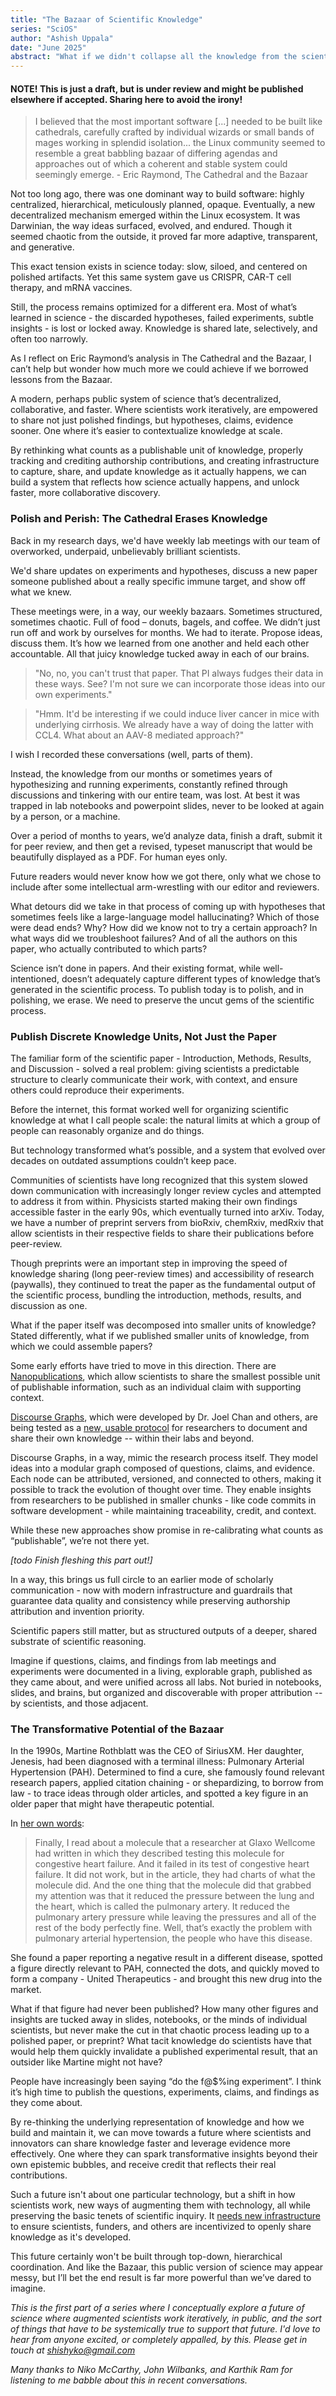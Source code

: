 ```yaml
---
title: "The Bazaar of Scientific Knowledge"
series: "SciOS"
author: "Ashish Uppala"
date: "June 2025"
abstract: "What if we didn't collapse all the knowledge from the scientific process into one paper?"
---
```


#### NOTE! This is just a draft, but is under review and might be published elsewhere if accepted. Sharing here to avoid the irony!

> I believed that the most important software [...] needed to be built like cathedrals, carefully crafted by individual wizards or small bands of mages working in splendid isolation... the Linux community seemed to resemble a great babbling bazaar of differing agendas and approaches out of which a coherent and stable system could seemingly emerge. - Eric Raymond, The Cathedral and the Bazaar

Not too long ago, there was one dominant way to build software: highly centralized, hierarchical, meticulously planned, opaque. Eventually, a new decentralized mechanism emerged within the Linux ecosystem. It was Darwinian, the way ideas surfaced, evolved, and endured. Though it seemed chaotic from the outside, it proved far more adaptive, transparent, and generative.

This exact tension exists in science today: slow, siloed, and centered on polished artifacts. Yet this same system gave us CRISPR, CAR-T cell therapy, and mRNA vaccines.

Still, the process remains optimized for a different era. Most of what’s learned in science - the discarded hypotheses, failed experiments, subtle insights - is lost or locked away. Knowledge is shared late, selectively, and often too narrowly.

As I reflect on Eric Raymond’s analysis in The Cathedral and the Bazaar, I can’t help but wonder how much more we could achieve if we borrowed lessons from the Bazaar.

A modern, perhaps public system of science that’s decentralized, collaborative, and faster. Where scientists work iteratively, are empowered to share not just polished findings, but hypotheses, claims, evidence sooner. One where it’s easier to contextualize knowledge at scale.

By rethinking what counts as a publishable unit of knowledge, properly tracking and crediting authorship contributions, and creating infrastructure to capture, share, and update knowledge as it actually happens, we can build a system that reflects how science actually happens, and unlock faster, more collaborative discovery. 

### Polish and Perish: The Cathedral Erases Knowledge 

Back in my research days, we'd have weekly lab meetings with our team of overworked, underpaid, unbelievably brilliant scientists.

We'd share updates on experiments and hypotheses, discuss a new paper someone published about a really specific immune target, and show off what we knew.

These meetings were, in a way, our weekly bazaars. Sometimes structured, sometimes chaotic. Full of food – donuts, bagels, and coffee. We didn’t just run off and work by ourselves for months. We had to iterate. Propose ideas, discuss them. It’s how we learned from one another and held each other accountable. All that juicy knowledge tucked away in each of our brains.

> "No, no, you can't trust that paper. That PI always fudges their data in these ways. See? I'm not sure we can incorporate those ideas into our own experiments."


> "Hmm. It'd be interesting if we could induce liver cancer in mice with underlying cirrhosis. We already have a way of doing the latter with CCL4. What about an AAV-8 mediated approach?"

I wish I recorded these conversations (well, parts of them).

Instead, the knowledge from our months or sometimes years of hypothesizing and running experiments, constantly refined through discussions and tinkering with our entire team, was lost. At best it was trapped in lab notebooks and powerpoint slides, never to be looked at again by a person, or a machine.

Over a period of months to years, we’d analyze data, finish a draft, submit it for peer review, and then get a revised, typeset manuscript that would be beautifully displayed as a PDF. For human eyes only.

Future readers would never know how we got there, only what we chose to include after some intellectual arm-wrestling with our editor and reviewers.

What detours did we take in that process of coming up with hypotheses that sometimes feels like a large-language model hallucinating? Which of those were dead ends? Why? How did we know not to try a certain approach? In what ways did we troubleshoot failures? And of all the authors on this paper, who actually contributed to which parts?

Science isn’t done in papers. And their existing format, while well-intentioned, doesn’t adequately capture different types of knowledge that’s generated in the scientific process. To publish today is to polish, and in polishing, we erase. We need to preserve the uncut gems of the scientific process.

### Publish Discrete Knowledge Units, Not Just the Paper

The familiar form of the scientific paper - Introduction, Methods, Results, and Discussion - solved a real problem: giving scientists a predictable structure to clearly communicate their work, with context, and ensure others could reproduce their experiments.

Before the internet, this format worked well for organizing scientific knowledge at what I call people scale: the natural limits at which a group of people can reasonably organize and do things.

But technology transformed what’s possible, and a system that evolved over decades on outdated assumptions couldn’t keep pace.

Communities of scientists have long recognized that this system slowed down communication with increasingly longer review cycles and attempted to address it from within. Physicists started making their own findings accessible faster in the early 90s, which eventually turned into arXiv. Today, we have a number of preprint servers from bioRxiv, chemRxiv, medRxiv that allow scientists in their respective fields to share their publications before peer-review.

Though preprints were an important step in improving the speed of knowledge sharing (long peer-review times) and accessibility of research (paywalls), they continued to treat the paper as the fundamental output of the scientific process, bundling the introduction, methods, results, and discussion as one.

What if the paper itself was decomposed into smaller units of knowledge? Stated differently, what if we published smaller units of knowledge, from which we could assemble papers?

Some early efforts have tried to move in this direction. There are [Nanopublications](https://nanopub.net/), which allow scientists to share the smallest possible unit of publishable information, such as an individual claim with supporting context.

[Discourse Graphs](https://joelchan.me/assets/pdf/Discourse_Graphs_for_Augmented_Knowledge_Synthesis_What_and_Why.pdf), which were developed by Dr. Joel Chan and others, are being tested as a [new, usable protocol](https://discoursegraphs.com/) for researchers to document and share their own knowledge -- within their labs and beyond.

Discourse Graphs, in a way, mimic the research process itself. They model ideas into a modular graph composed of questions, claims, and evidence. Each node can be attributed, versioned, and connected to others, making it possible to track the evolution of thought over time. They enable insights from researchers to be published in smaller chunks - like code commits in software development - while maintaining traceability, credit, and context.

While these new approaches show promise in re-calibrating what counts as “publishable”, we’re not there yet.

*[todo Finish fleshing this part out!]*

In a way, this brings us full circle to an earlier mode of scholarly communication - now with modern infrastructure and guardrails that guarantee data quality and consistency while preserving authorship attribution and invention priority.

Scientific papers still matter, but as structured outputs of a deeper, shared substrate of scientific reasoning.

Imagine if questions, claims, and findings from lab meetings and experiments were documented in a living, explorable graph, published as they came about, and were unified across all labs. Not buried in notebooks, slides, and brains, but organized and discoverable with proper attribution -- by scientists, and those adjacent.

### The Transformative Potential of the Bazaar

In the 1990s, Martine Rothblatt was the CEO of SiriusXM. Her daughter, Jenesis, had been diagnosed with a terminal illness: Pulmonary Arterial Hypertension (PAH). Determined to find a cure, she famously found relevant research papers, applied citation chaining - or shepardizing, to borrow from law - to trace ideas through older articles, and spotted a key figure in an older paper that might have therapeutic potential.

In [her own words](https://tim.blog/2020/12/17/martine-rothblatt-transcript/):

> Finally, I read about a molecule that a researcher at Glaxo Wellcome had written in which they described testing this molecule for congestive heart failure. And it failed in its test of congestive heart failure. It did not work, but in the article, they had charts of what the molecule did. And the one thing that the molecule did that grabbed my attention was that it reduced the pressure between the lung and the heart, which is called the pulmonary artery. It reduced the pulmonary artery pressure while leaving the pressures and all of the rest of the body perfectly fine. Well, that’s exactly the problem with pulmonary arterial hypertension, the people who have this disease.

She found a paper reporting a negative result in a different disease, spotted a figure directly relevant to PAH, connected the dots, and quickly moved to form a company - United Therapeutics - and brought this new drug into the market.

What if that figure had never been published? How many other figures and insights are tucked away in slides, notebooks, or the minds of individual scientists, but never make the cut in that chaotic process leading up to a polished paper, or preprint? What tacit knowledge do scientists have that would help them quickly invalidate a published experimental result, that an outsider like Martine might not have?

People have increasingly been saying “do the f@$%ing experiment”. I think it’s high time to publish the questions, experiments, claims, and findings as they come about.

By re-thinking the underlying representation of knowledge and how we build and maintain it, we can move towards a future where scientists and innovators can share knowledge faster and leverage evidence more effectively. One where they can spark transformative insights beyond their own epistemic bubbles, and receive credit that reflects their real contributions.

Such a future isn't about one particular technology, but a shift in how scientists work, new ways of augmenting them with technology, all while preserving the basic tenets of scientific inquiry. It [needs new infrastructure](https://scholar.google.com/citations?view_op=view_citation&hl=en&user=4EXyZ14AAAAJ&sortby=pubdate&citation_for_view=4EXyZ14AAAAJ:SIv7DqKytYAC) to ensure scientists, funders, and others are incentivized to openly share knowledge as it's developed.

This future certainly won't be built through top-down, hierarchical coordination. And like the Bazaar, this public version of science may appear messy, but I’ll bet the end result is far more powerful than we’ve dared to imagine.

*This is the first part of a series where I conceptually explore a future of science where augmented scientists work iteratively, in public, and the sort of things that have to be systemically true to support that future. I'd love to hear from anyone excited, or completely appalled, by this. Please get in touch at shishyko@gmail.com*

*Many thanks to Niko McCarthy, John Wilbanks, and Karthik Ram for listening to me babble about this in recent conversations.*